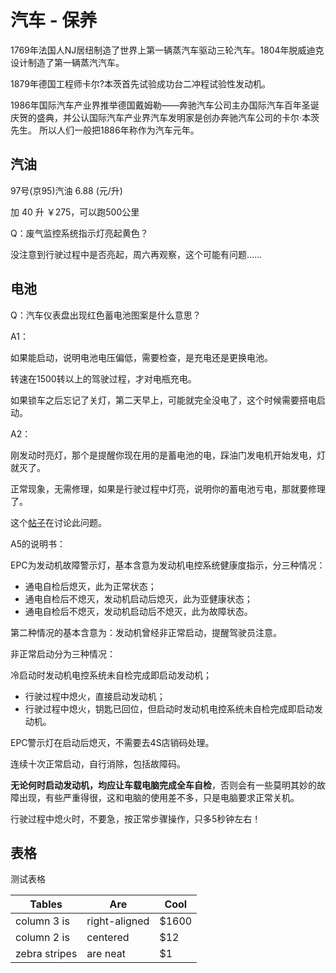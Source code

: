 # 汽车 - 保养

1769年法国人NJ居纽制造了世界上第一辆蒸汽车驱动三轮汽车。1804年脱威迪克设计制造了第一辆蒸汽汽车。

1879年德国工程师卡尔?本茨首先试验成功台二冲程试验性发动机。

1986年国际汽车产业界推举德国戴姆勒――奔驰汽车公司主办国际汽车百年圣诞庆贺的盛典，并公认国际汽车产业界汽车发明家是创办奔驰汽车公司的卡尔·本茨先生。
所以人们一般把1886年称作为汽车元年。

## 汽油

97号(京95)汽油 6.88 (元/升)

加 40 升 ￥275，可以跑500公里


Q：废气监控系统指示灯亮起黄色？

没注意到行驶过程中是否亮起，周六再观察，这个可能有问题……

## 电池

Q：汽车仪表盘出现红色蓄电池图案是什么意思？

A1：

如果能启动，说明电池电压偏低，需要检查，是充电还是更换电池。

转速在1500转以上的驾驶过程，才对电瓶充电。

如果锁车之后忘记了关灯，第二天早上，可能就完全没电了，这个时候需要搭电启动。

A2：

刚发动时亮灯，那个是提醒你现在用的是蓄电池的电，踩油门发电机开始发电，灯就灭了。

正常现象，无需修理，如果是行驶过程中灯亮，说明你的蓄电池亏电，那就要修理了。

这个[帖子](http://club.autohome.com.cn/bbs/thread-c-692-14849211-1.html)在讨论此问题。

A5的说明书：

EPC为发动机故障警示灯，基本含意为发动机电控系统健康度指示，分三种情况：

* 通电自检后熄灭，此为正常状态；
* 通电自检后不熄灭，发动机启动后熄灭，此为亚健康状态；
* 通电自检后不熄灭，发动机启动后不熄灭，此为故障状态。

第二种情况的基本含意为：发动机曾经非正常启动，提醒驾驶员注意。

非正常启动分为三种情况：

冷启动时发动机电控系统未自检完成即启动发动机；

* 行驶过程中熄火，直接启动发动机；
* 行驶过程中熄火，钥匙已回位，但启动时发动机电控系统未自检完成即启动发动机。

EPC警示灯在启动后熄灭，不需要去4S店销码处理。

连续十次正常启动，自行消除，包括故障码。

**无论何时启动发动机，均应让车载电脑完成全车自检**，否则会有一些莫明其妙的故障出现，有些严重得很，这和电脑的使用差不多，只是电脑要求正常关机。

行驶过程中熄火时，不要急，按正常步骤操作，只多5秒钟左右！

## 表格

测试表格

| Tables | Are | Cool |
| ----- |-----| -----|
| column 3 is | right-aligned | $1600 |
| column 2 is | centered | $12 |
| zebra stripes | are neat | $1 |
